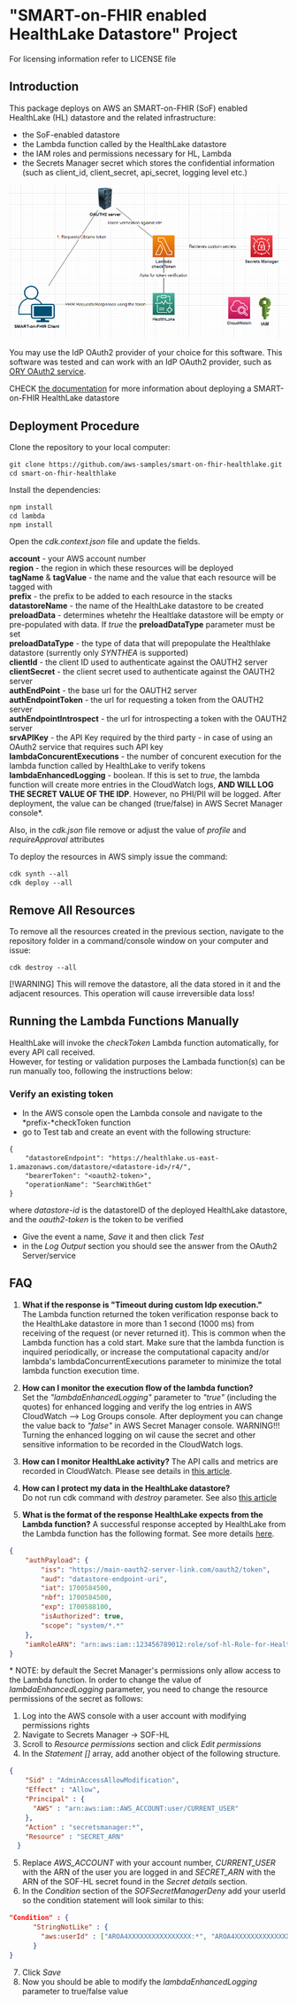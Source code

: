# "SMART-on-FHIR enabled HealthLake Datastore" Project

For licensing information refer to LICENSE file

## Introduction

This package deploys on AWS an SMART-on-FHIR (SoF) enabled HealthLake (HL) datastore and the related infrastructure:
- the SoF-enabled datastore
- the Lambda function called by the HealthLake datastore
- the IAM roles and permissions necessary for HL, Lambda 
- the Secrets Manager secret which stores the confidential information (such as client_id, client_secret, api_secret, logging level etc.)

![SMART-on-FHIR Diagram](./SMART-on-FHIR-diagram-2.png)

You may use the IdP OAuth2 provider of your choice for this software. This software was tested and can work with an IdP OAuth2 provider, such as [ORY OAuth2 service](https://console.ory.sh).

CHECK [the documentation](https://docs.aws.amazon.com/healthlake/latest/devguide/smart-on-fhir.html) for more information about deploying a SMART-on-FHIR HealthLake datastore

## Deployment Procedure

Clone the repository to your local computer:  
```
git clone https://github.com/aws-samples/smart-on-fhir-healthlake.git  
cd smart-on-fhir-healthlake
```  
Install the dependencies:  
```
npm install  
cd lambda  
npm install
```

Open the *cdk.context.json* file and update the fields.

**account** - your AWS account number  
**region** - the region in which these resources will be deployed  
**tagName** & **tagValue** - the name and the value that each resource will be tagged with  
**prefix** - the prefix to be added to each resource in the stacks  
**datastoreName** - the name of the HealthLake datastore to be created  
**preloadData** - determines whetehr the Healtlake datastore will be empty or pre-populated with data. If *true* the **preloadDataType** parameter must be set  
**preloadDataType** - the type of data that will prepopulate the Healthlake datastore (surrently only *SYNTHEA* is supported)  
**clientId** - the client ID used to authenticate against the OAUTH2 server  
**clientSecret** - the client secret used to authenticate against the OAUTH2 server  
**authEndPoint** - the base url for the OAUTH2 server  
**authEndpointToken** - the url for requesting a token from the OAUTH2 server  
**authEndpointIntrospect** - the url for introspecting a token with the OAUTH2 server  
**srvAPIKey** - the API Key required by the third party - in case of using an OAuth2 service that requires such API key  
**lambdaConcurentExecutions** - the number of concurent execution for the lambda function called by HealthLake to verify tokens 
**lambdaEnhancedLogging** - boolean. If this is set to *true*, the lambda function will create more entries in the CloudWatch logs, **AND WILL LOG THE SECRET VALUE OF THE IDP**. However, no PHI/PII will be logged. After deployment, the value can be changed (true/false) in AWS Secret Manager console*.  

Also, in the *cdk.json* file remove or adjust the value of *profile* and *requireApproval* attributes  

To deploy the resources in AWS simply issue the command:
```
cdk synth --all
cdk deploy --all
```
## Remove All Resources

To remove all the resources created in the previous section, navigate to the repository folder in a command/console window on your computer and issue:
```
cdk destroy --all
```
[!WARNING] This will remove the datastore, all the data stored in it and the adjacent resources. This operation will cause irreversible data loss!

## Running the Lambda Functions Manually

HealthLake will invoke the *checkToken* Lambda function automatically, for every API call received.  
However, for testing or validation purposes the Lambada function(s) can be run manually too, following the instructions below:  

### Verify an existing token
- In the AWS console open the Lambda console and navigate to the *prefix-*checkToken function
- go to Test tab and create an event with the following structure:
```
{
    "datastoreEndpoint": "https://healthlake.us-east-1.amazonaws.com/datastore/<datastore-id>/r4/",
    "bearerToken": "<oauth2-token>",
    "operationName": "SearchWithGet"
}
```
where *datastore-id* is the datastoreID of the deployed HealthLake datastore, and the *oauth2-token* is the token to be verified 
- Give the event a name, *Save* it and then click *Test*
- in the *Log Output* section you should see the answer from the OAuth2 Server/service

## FAQ

1. **What if the response is "Timeout during custom Idp execution."**  
The Lambda function returned the token verification response back to the HealthLake datastore in more than 1 second (1000 ms) from receiving of the request (or never returned it). This is common when the Lambda function has a cold start. Make sure that the lambda function is inquired periodically, or increase the computational capacity and/or lambda's lambdaConcurrentExecutions parameter to minimize the total lambda function execution time.

2. **How can I monitor the execution flow of the lambda function?**  
Set the *"lambdaEnhancedLogging"* parameter to *"true"* (including the quotes) for enhanced logging and verify the log entries in AWS CloudWatch --> Log Groups console. After deployment you can change the value back to *"false"* in AWS Secret Manager console.
WARNING!!! Turning the enhanced logging on wil cause the secret and other sensitive information to be recorded in the CloudWatch logs.

3. **How can I monitor HealthLake activity?**
The API calls and metrics are recorded in CloudWatch. Please see details in [this article](https://docs.aws.amazon.com/healthlake/latest/devguide/monitoring-cloudwatch.html).


4. **How can I protect my data in the HealthLake datastore?**  
Do not run cdk command with *destroy* parameter. 
See also [this article](https://docs.aws.amazon.com/healthlake/latest/devguide/data-protection.html)  

5. **What is the format of the response HealthLake expects from the Lambda function?**
A successful response accepted by HealthLake from the Lambda function has the following format. See more details [here]().
```json
{
    "authPayload": {
        "iss": "https://main-oauth2-server-link.com/oauth2/token",
        "aud": "datastore-endpoint-uri",
        "iat": 1700584500,
        "nbf": 1700584500,
        "exp": 1700588100,
        "isAuthorized": true,
        "scope": "system/*.*"
    },
    "iamRoleARN": "arn:aws:iam::123456789012:role/sof-hl-Role-for-HealthLake"
}
```

\* NOTE: by default the Secret Manager's permissions only allow access to the Lambda function. In order to change the value of *lambdaEnhancedLogging* parameter, you need to change the resource permissions of the secret as follows:
1. Log into the AWS console with a user account with modifying permissions rights
2. Navigate to Secrets Manager -> SOF-HL
3. Scroll to *Resource permissions* section and click *Edit permissions*
4. In the *Statement []* array, add another object of the following structure. 
```json
{
    "Sid" : "AdminAccessAllowModification",
    "Effect" : "Allow",
    "Principal" : {
      "AWS" : "arn:aws:iam::AWS_ACCOUNT:user/CURRENT_USER"
    },
    "Action" : "secretsmanager:*",
    "Resource" : "SECRET_ARN"
  }
```  
5. Replace *AWS_ACCOUNT* with your account number, *CURRENT_USER* with the ARN of the user you are logged in and *SECRET_ARN* with the ARN of the SOF-HL secret found in the *Secret details* section.
6. In the *Condition* section of the *SOFSecretManagerDeny* add your userId so the condition statement will look similar to this:
```json
"Condition" : {
      "StringNotLike" : {
        "aws:userId" : ["AROA4XXXXXXXXXXXXXXXX:*", "AROA4XXXXXXXXXXXXXXXX:*"]
      }
}
```  
7. Click *Save*  
8. Now you should be able to modify the *lambdaEnhancedLogging* parameter to true/false value